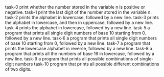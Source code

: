 task-0 print whether the number stored in the variable n is positive or negative.
task-1 print the last digit of the number stored in the variable n.
task-2 prints the alphabet in lowercase, followed by a new line. 
task-3 prints the alphabet in lowercase, and then in uppercase, followed by a new line.
task-4 prints the alphabet in lowercase, followed by a new line.
task-5 a program that prints all single digit numbers of base 10 starting from 0, followed by a new line.
task-6 a program that prints all single digit numbers of base 10 starting from 0, followed by a new line.
task-7 a program that prints the lowercase alphabet in reverse, followed by a new line.
task-8 a program that prints all the numbers of base 16 in lowercase, followed by a new line.
task-9 a program that prints all possible combinations of single-digit numbers
task-10 program that prints all possible different combinations of two digits. 
